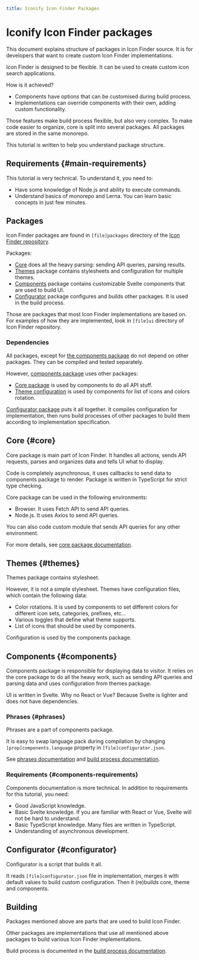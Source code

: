 ```yaml
title: Iconify Icon Finder Packages
```

# Iconify Icon Finder packages

This document explains structure of packages in Icon Finder source. It is for developers that want to create custom Icon Finder implementations.

Icon Finder is designed to be flexible. It can be used to create custom icon search applications.

How is it achieved?

- Components have options that can be customised during build process.
- Implementations can override components with their own, adding custom functionality.

Those features make build process flexible, but also very complex. To make code easier to organize, core is split into several packages. All packages are stored in the same monorepo.

This tutorial is written to help you understand package structure.

## Requirements {#main-requirements}

This tutorial is very technical. To understand it, you need to:

- Have some knowledge of Node.js and ability to execute commands.
- Understand basics of monorepo and Lerna. You can learn basic concepts in just few minutes.

## Packages

Icon Finder packages are found in `[file]packages` directory of the [Icon Finder repository](https://github.com/iconify/icon-finder).

Packages:

- [Core](#core) does all the heavy parsing: sending API queries, parsing results.
- [Themes](#themes) package contains stylesheets and configuration for multiple themes.
- [Components](#components) package contains customizable Svelte components that are used to build UI.
- [Configurator](#configurator) package configures and builds other packages. It is used in the build process.

Those are packages that most Icon Finder implementations are based on. For examples of how they are implemented, look in `[file]ui` directory of Icon Finder repository.

### Dependencies

All packages, except for [the components package](#components) do not depend on other packages. They can be compiled and tested separately.

However, [components package](#components) uses other packages:

- [Core package](#core) is used by components to do all API stuff.
- [Theme configuration](#themes) is used by components for list of icons and colors rotation.

[Configurator package](#configurator) puts it all together. It compiles configuration for implementation, then runs build processes of other packages to build them according to implementation specification.

## Core {#core}

Core package is main part of Icon Finder. It handles all actions, sends API requests, parses and organizes data and tells UI what to display.

Code is completely asynchronous, it uses callbacks to send data to components package to render. Package is written in TypeScript for strict type checking.

Core package can be used in the following environments:

- Browser. It uses Fetch API to send API queries.
- Node.js. It uses Axios to send API queries.

You can also code custom module that sends API queries for any other environment.

For more details, see [core package documentation](./core/index.md).

## Themes {#themes}

Themes package contains stylesheet.

However, it is not a simple stylesheet. Themes have configuration files, which contain the following data:

- Color rotations. It is used by components to set different colors for different icon sets, categories, prefixes, etc...
- Various toggles that define what theme supports.
- List of icons that should be used by components.

Configuration is used by the components package.

## Components {#components}

Components package is responsible for displaying data to visitor. It relies on the core package to do all the heavy work, such as sending API queries and parsing data and uses configuration from themes package.

UI is written in Svelte. Why no React or Vue? Because Svelte is lighter and does not have dependencies.

### Phrases {#phrases}

Phrases are a part of components package.

It is easy to swap language pack during compilation by changing `[prop]components.language` property in `[file]configurator.json`.

See [phrases documentation](./components/phrases.md) and [build process documentation](./build/index.md).

### Requirements {#components-requirements}

Components documentation is more technical. In addition to requirements for this tutorial, you need:

- Good JavaScript knowledge.
- Basic Svelte knowledge. If you are familiar with React or Vue, Svelte will not be hard to understand.
- Basic TypeScript knowledge. Many files are written in TypeScript.
- Understanding of asynchronous development.

## Configurator {#configurator}

Configurator is a script that builds it all.

It reads `[file]configurator.json` file in implementation, merges it with default values to build custom configuration. Then it (re)builds core, theme and components.

## Building

Packages mentioned above are parts that are used to build Icon Finder.

Other packages are implementations that use all mentioned above packages to build various Icon Finder implementations.

Build process is documented in the [build process documentation](./build/index.md).
